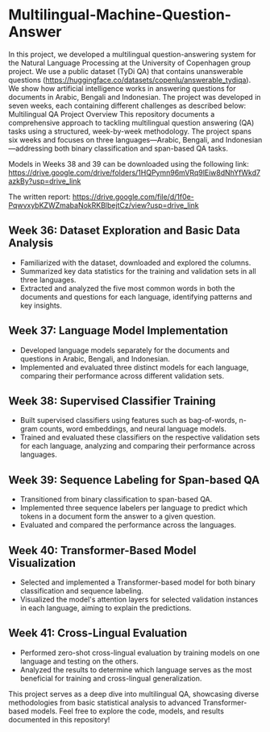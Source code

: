 # Multilingual-Machine-Question-Answer
In this project, we developed a multilingual question-answering system for the Natural Language Processing at the University of Copenhagen group project. We use a public dataset (TyDi QA) that contains unanswerable questions (https://huggingface.co/datasets/copenlu/answerable_tydiqa). We show how artificial intelligence works in answering questions for documents in Arabic, Bengali and Indonesian. The project was developed in seven weeks, each containing different challenges as described below:
Multilingual QA Project Overview
This repository documents a comprehensive approach to tackling multilingual question answering (QA) tasks using a structured, week-by-week methodology. The project spans six weeks and focuses on three languages—Arabic, Bengali, and Indonesian—addressing both binary classification and span-based QA tasks.

Models in Weeks 38 and 39 can be downloaded using the following link: https://drive.google.com/drive/folders/1HQPymn96mVRq9lEiw8dNhYfWkd7azkBy?usp=drive_link

The written report: https://drive.google.com/file/d/1f0e-PqwvxybKZWZmabaNokRKBlbejtCz/view?usp=drive_link  

## Week 36: Dataset Exploration and Basic Data Analysis
- Familiarized with the dataset, downloaded and explored the columns.
- Summarized key data statistics for the training and validation sets in all three languages.
- Extracted and analyzed the five most common words in both the documents and questions for each language, identifying patterns and key insights.
## Week 37: Language Model Implementation
- Developed language models separately for the documents and questions in Arabic, Bengali, and Indonesian.
- Implemented and evaluated three distinct models for each language, comparing their performance across different validation sets.
## Week 38: Supervised Classifier Training
- Built supervised classifiers using features such as bag-of-words, n-gram counts, word embeddings, and neural language models.
- Trained and evaluated these classifiers on the respective validation sets for each language, analyzing and comparing their performance across languages.
## Week 39: Sequence Labeling for Span-based QA
- Transitioned from binary classification to span-based QA.
- Implemented three sequence labelers per language to predict which tokens in a document form the answer to a given question.
- Evaluated and compared the performance across the languages.
## Week 40: Transformer-Based Model Visualization
- Selected and implemented a Transformer-based model for both binary classification and sequence labeling.
- Visualized the model's attention layers for selected validation instances in each language, aiming to explain the predictions.
## Week 41: Cross-Lingual Evaluation
- Performed zero-shot cross-lingual evaluation by training models on one language and testing on the others.
- Analyzed the results to determine which language serves as the most beneficial for training and cross-lingual generalization.


This project serves as a deep dive into multilingual QA, showcasing diverse methodologies from basic statistical analysis to advanced Transformer-based models. Feel free to explore the code, models, and results documented in this repository!
